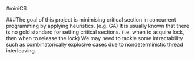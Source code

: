 #miniCS

###The goal of this project is minimising critical section in concurrent programming by applying heuristics. (e.g. GA) 
It is usually known that there is no gold standard for setting critical sections. (i.e. when to acquire lock, then when to release the lock) 
We may need to tackle some intractability such as combinatorically explosive cases due to nondeterministic thread interleaving.

